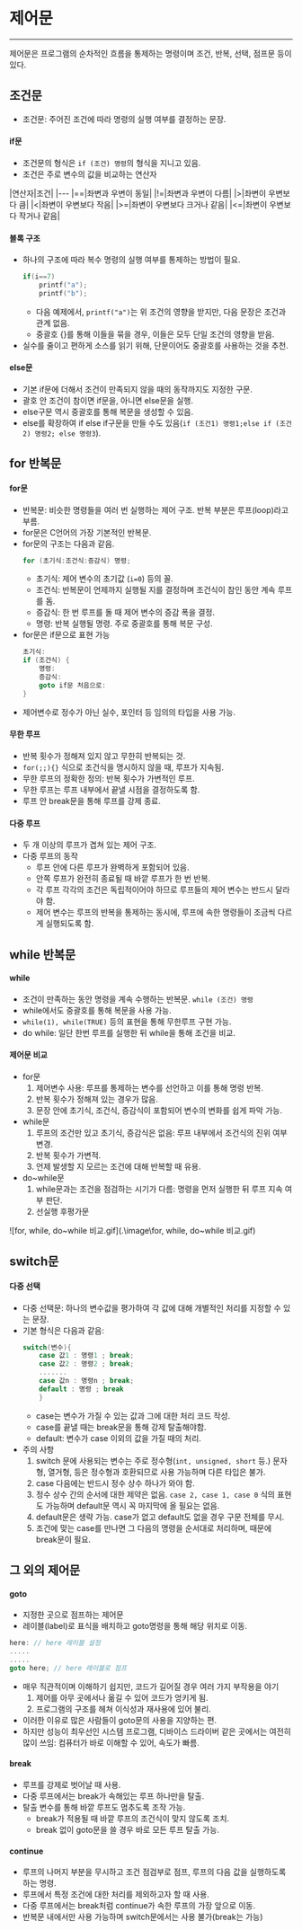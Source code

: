 # 제어문
---
제어문은 프로그램의 순차적인 흐름을 통제하는 명령이며 조건, 반복, 선택, 점프문 등이 있다.

## 조건문
- 조건문: 주어진 조건에 따라 명령의 실행 여부를 결정하는 문장.

#### if문
- 조건문의 형식은 `if (조건) 명령`의 형식을 지니고 있음.
- 조건은 주로 변수의 값을 비교하는 연산자

|연산자|조건|
|---
|==|좌변과 우변이 동일|
|!=|좌변과 우변이 다름|
|>|좌변이 우변보다 큼|
|<|좌변이 우변보다 작음|
|>=|좌변이 우변보다 크거나 같음|
|<=|좌변이 우변보다 작거나 같음|

#### 블록 구조
- 하나의 구조에 따라 복수 명령의 실행 여부를 통제하는 방법이 필요.
	```cpp
    if(i==7)
    	printf("a");
        printf("b");
    ```
    - 다음 예제에서, `printf("a")`는 위 조건의 영향을 받지만, 다음 문장은 조건과 관계 없음.
    - 중괄호 {}를 통해 이들을 묶을 경우, 이들은 모두 단일 조건의 영향을 받음.
- 실수를 줄이고 편하게 소스를 읽기 위해, 단문이어도 중괄호를 사용하는 것을 추천.

#### else문
- 기본 if문에 더해서 조건이 만족되지 않을 때의 동작까지도 지정한 구문.
- 괄호 안 조건이 참이면 if문을, 아니면 else문을 실행.
- else구문 역시 중괄호를 통해 복문을 생성할 수 있음.
- else를 확장하여 if else if구문을 만들 수도 있음(`if (조건1) 명령1;else if (조건2) 명령2; else 명령3`).

## for 반복문
#### for문
- 반복문: 비슷한 명령들을 여러 번 실행하는 제어 구조. 반복 부분은 루프(loop)라고 부름.
- for문은 C언어의 가장 기본적인 반복문.
- for문의 구조는 다음과 같음.
	```cpp 
    for (초기식:조건식:증감식) 명령; 
    ```
    - 초기식: 제어 변수의 초기값 (`i=0`) 등의 꼴.
    - 조건식: 반복문이 언제까지 실행될 지를 결정하며 조건식이 참인 동안 계속 루프를 돔.
    - 증감식: 한 번 루프를 돌 때 제어 변수의 증감 폭을 결정.
    - 명령: 반복 실행될 명령. 주로 중괄호를 통해 복문 구성.
- for문은 if문으로 표현 가능
	```cpp
    초기식:
    if (조건식) {
    	명령:
        증감식:
        goto if문 처음으로:
    }
    ```
- 제어변수로 정수가 아닌 실수, 포인터 등 임의의 타입을 사용 가능.

#### 무한 루프
- 반복 횟수가 정해져 있지 않고 무한히 반복되는 것.
- `for(;;){}` 식으로 조건식을 명시하지 않을 때, 루프가 지속됨.
- 무한 루프의 정확한 정의: 반복 횟수가 가변적인 루프.
- 무한 루프는 루프 내부에서 끝낼 시점을 결정하도록 함.
- 루프 안 break문을 통해 루프를 강제 종료.

#### 다중 루프
- 두 개 이상의 루프가 겹쳐 있는 제어 구조.
- 다중 루프의 동작
	- 루프 안에 다른 루프가 완벽하게 포함되어 있음.
	- 안쪽 루프가 완전히 종료될 때 바깥 루프가 한 번 반복.
	- 각 루프 각각의 조건은 독립적이어야 하므로 루프들의 제어 변수는 반드시 달라야 함.
	- 제어 변수는 루프의 반복을 통제하는 동시에, 루프에 속한 명령들이 조금씩 다르게 실행되도록 함.

## while 반복문
#### while
- 조건이 만족하는 동안 명령을 계속 수행하는 반복문. `while (조건) 명령`
- while에서도 중괄호를 통해 복문을 사용 가능.
- `while(1), while(TRUE)` 등의 표현을 통해 무한루프 구현 가능.
- do while: 일단 한번 루프를 실행한 뒤 while을 통해 조건을 비교.

#### 제어문 비교

- for문
	1. 제어변수 사용: 루프를 통제하는 변수를 선언하고 이를 통해 명령 반복.
	2. 반복 횟수가 정해져 있는 경우가 많음.
	3. 문장 안에 초기식, 조건식, 증감식이 포함되어 변수의 변화를 쉽게 파악 가능.
- while문
	1. 루프의 조건만 있고 초기식, 증감식은 없음: 루프 내부에서 조건식의 진위 여부 변경.
	2. 반복 횟수가 가변적.
	3. 언제 발생할 지 모르는 조건에 대해 반복할 때 유용.
- do~while문
	1. while문과는 조건을 점검하는 시기가 다름: 명령을 먼저 실행한 뒤 루프 지속 여부 판단.
	2. 선실행 후평가문


![for, while, do~while 비교.gif](.\image\for, while, do~while 비교.gif)

## switch문
#### 다중 선택
- 다중 선택문: 하나의 변수값을 평가하여 각 값에 대해 개별적인 처리를 지정할 수 있는 문장.
- 기본 형식은 다음과 같음:
	```cpp
    switch(변수){
    	case 값1 : 명령1 ; break;
        case 값2 : 명령2 ; break;
        .......
        case 값n : 명령n ; break;
        default : 명령 ; break
        }
    ```
	- case는 변수가 가질 수 있는 값과 그에 대한 처리 코드 작성.
	- case를 끝낼 때는 break문을 통해 강제 탈출해야함.
	- default: 변수가 case 이외의 값을 가질 때의 처리.
- 주의 사항
	1. switch 문에 사용되는 변수는 주로 정수형(`int, unsigned, short` 등.) 문자형, 열거형, 등은 정수형과 호환되므로 사용 가능하며 다른 타입은 불가.
	2. case 다음에는 반드시 정수 상수 하나가 와야 함.
	3. 정수 상수 간의 순서에 대한 제약은 없음. `case 2, case 1, case 0` 식의 표현도 가능하며 default문 역시 꼭 마지막에 올 필요는 없음.
	4. default문은 생략 가능. case가 없고 default도 없을 경우 구문 전체를 무시.
	5. 조건에 맞는 case를 만나면 그 다음의 명령을 순서대로 처리하며, 때문에 break문이 필요.

## 그 외의 제어문
#### goto
- 지정한 곳으로 점프하는 제어문
- 레이블(label)로 표식을 배치하고 goto명령을 통해 해당 위치로 이동.

```cpp
here: // here 레이블 설정
.....
.....
goto here; // here 레이블로 점프
```

- 매우 직관적이며 이해하기 쉽지만, 코드가 길어질 경우 여러 가지 부작용을 야기
	1. 제어를 아무 곳에서나 옮길 수 있어 코드가 엉키게 됨.
	2. 프로그램의 구조를 헤쳐 이식성과 재사용에 있어 불리.
- 이러한 이유로 많은 사람들이 goto문의 사용을 지양하는 편.
- 하지만 성능이 최우선인 시스템 프로그램, 디바이스 드라이버 같은 곳에서는 여전히 많이 쓰임: 컴퓨터가 바로 이해할 수 있어, 속도가 빠름.

#### break
- 루프를 강제로 벗어날 때 사용.
- 다중 루프에서는 break가 속해있는 루프 하나만을 탈출.
- 탈출 변수를 통해 바깥 루프도 멈추도록 조작 가능.
	- break가 적용될 때 바깥 루프의 조건식이 맞지 않도록 조치.
	- break 없이 goto문을 쓸 경우 바로 모든 루프 탈출 가능.

#### continue
- 루프의 나머지 부분을 무시하고 조건 점검부로 점프, 루프의 다음 값을 실행하도록 하는 명령.
- 루프에서 특정 조건에 대한 처리를 제외하고자 할 때 사용.
- 다중 루프에서는 break처럼 continue가 속한 루프의 가장 앞으로 이동.
- 반복문 내에서만 사용 가능하며 switch문에서는 사용 불가(break는 가능)
